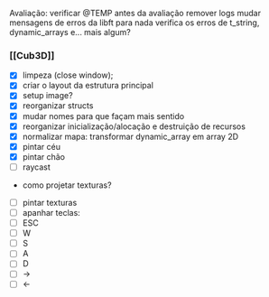 Avaliação:
verificar @TEMP antes da avaliação
remover logs
mudar mensagens de erros da libft para nada
    verifica os erros de t_string, dynamic_arrays e... mais algum?

### [[Cub3D]]
- [x] limpeza (close window);
- [x] criar o layout da estrutura principal
- [x] setup image?
- [x] reorganizar structs
- [x] mudar nomes para que façam mais sentido
- [x] reorganizar inicialização/alocação e destruição de recursos
- [x] normalizar mapa: transformar dynamic_array em array 2D
- [x] pintar céu
- [x] pintar chão
- [ ] raycast
- como projetar texturas?
- [ ] pintar texturas
- [ ] apanhar teclas:
- [ ] ESC
- [ ] W
- [ ] S
- [ ] A
- [ ] D
- [ ] ->
- [ ] <-
